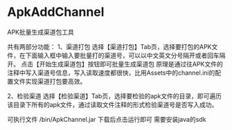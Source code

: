 # ApkAddChannel
APK批量生成渠道包工具

共有两部分功能： 1、渠道打包 选择【渠道打包】Tab页，选择要打包的APK文件，在下面输入框中输入要批量打的渠道号，可以以中文英文分号隔开或者回车隔开。 点击【开始生成渠道包】按钮即可批量生成渠道包 原理是通过往APK文件的注释中写入渠道号信息，写入读取速度都很快，比用Assets中的channel.ini的配置文件实现渠道打包要高效。

2、检验渠道 选择【检验渠道】Tab页，选择要检验的apk文件的目录，即可遍历该目录下所有的apk文件，通过读取文件注释的形式检验渠道号是否写入成功。

可执行文件 /bin/ApkChannel.jar 下载后点击运行即可 需要安装java的sdk
